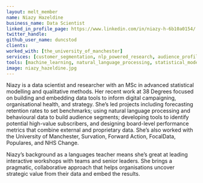 ```yaml
---
layout: melt_member
name: Niazy Hazeldine
business_name: Data Scientist
linked_in_profile_page: https://www.linkedin.com/in/niazy-h-6b10a0154/
twitter_handle: 
github_user_name: duncstod
clients: 
worked_with: [the_university_of_manchester]
services: [customer_segmentation, nlp_powered_research, audience_profiling]
tools: [machine_learning, natural_language_processing, statistical_modelling, topic_modelling, python]
image: niazy_hazeldine.jpg
---
```


Niazy is a data scientist and researcher with an MSc in advanced statistical modelling and qualitative methods. Her recent work at 38 Degrees focused on building and embedding data tools to inform digital campaigning, organisational health, and strategy. She’s led projects including forecasting retention rates to set benchmarks; using natural language processing and behavioural data to build audience segments; developing tools to identify potential high-value subscribers, and designing board-level performance metrics that combine external and proprietary data. She’s also worked with the University of Manchester, Survation, Forward Action, FocalData, Populares, and NHS Change.

Niazy’s background as a languages teacher means she’s great at leading interactive workshops with teams and senior leaders. She brings a pragmatic, collaborative approach that helps organisations uncover strategic value from their data and embed the results.


